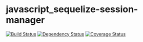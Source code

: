 # javascript_sequelize-session-manager
[![Build Status](https://travis-ci.org/jwoos/javascript_sequelize-session-manager.svg?branch=master)](https://travis-ci.org/jwoos/javascript_sequelize-session-manager)
[![Dependency Status](https://dependencyci.com/github/jwoos/javascript_sequelize-session-manager/badge)](https://dependencyci.com/github/jwoos/javascript_sequelize-session-manager)
[![Coverage Status](https://coveralls.io/repos/github/jwoos/javascript_sequelize-session-manager/badge.svg?branch=master)](https://coveralls.io/github/jwoos/javascript_sequelize-session-manager?branch=master)
